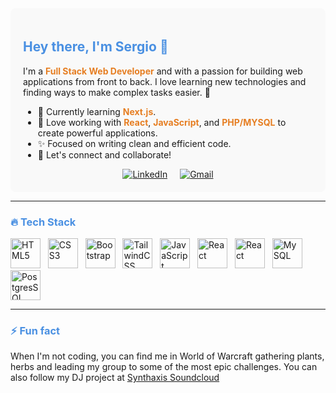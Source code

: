 <div style="background-color: #f9f9f9; padding: 20px; border-radius: 8px;">

## <span style="color: #4A90E2;">Hey there, I'm Sergio 👋</span>

I'm a <strong style="color: #E67E22;">Full Stack Web Developer</strong> and <strong style="color: #E67E22;"></strong> with a passion for building web applications from front to back. I love learning new technologies and finding ways to make complex tasks easier. 🚀

- 🌱 Currently learning <strong style="color: #E67E22;">Next.js</strong>.
- 🔧 Love working with <strong style="color: #E67E22;">React</strong>, <strong style="color: #E67E22;">JavaScript</strong>, and <strong style="color: #E67E22;">PHP/MYSQL</strong> to create powerful applications.
- ✨ Focused on writing clean and efficient code.
- 🔗 Let's connect and collaborate! 

<div align="center" style="display: flex; justify-content: center; gap: 20px;">
  <a href="https://www.linkedin.com/in/sergioalexandregarcia" target="_blank">
    <img src="https://img.shields.io/badge/linkedin-%230077B5.svg?style=for-the-badge&logo=linkedin&logoColor=white" alt="LinkedIn"/>
  </a>
  <a href="mailto:garcia.sergio.alexandre@gmail.com" target="_blank">
    <img src="https://img.shields.io/badge/Gmail-D14836?style=for-the-badge&logo=gmail&logoColor=white" alt="Gmail"/>
  </a>
</div>

</div>

---

### <span style="color: #4A90E2;">🔥 Tech Stack</span>

<div align="left">
  
  <img src="https://img.icons8.com/color/48/000000/html-5.png" alt="HTML5" height="48"/>
  <span> &nbsp;</span>

  <img src="https://img.icons8.com/color/48/000000/css3.png" alt="CSS3" height="48"/>
  <span> &nbsp;</span>
  
  <img src="https://img.icons8.com/color/48/000000/bootstrap.png" alt="Bootstrap" height="48"/>
  <span> &nbsp;</span>

  <img src="https://img.icons8.com/color/48/000000/tailwindcss.png" alt="TailwindCSS" height="48"/>
  <span> &nbsp;</span>

  <img src="https://img.icons8.com/color/48/000000/javascript.png" alt="JavaScript" height="48"/>
  <span> &nbsp;</span>

  <img src="https://img.icons8.com/color/48/000000/react-native.png" alt="React" height="48"/>
  <span> &nbsp;</span>

  <img src="https://img.icons8.com/color/48/000000/php.png" alt="React" height="48"/>
  <span> &nbsp;</span>
 
  <img src="https://img.icons8.com/color/48/000000/mysql-logo.png" alt="MySQL" height="48"/>
  

 <img src="https://wiki.postgresql.org/images/3/30/PostgreSQL_logo.3colors.120x120.png" alt="PostgresSQL" height="48"/>

</div>

---

### <span style="color: #4A90E2;">⚡ Fun fact</span>

When I'm not coding, you can find me in World of Warcraft gathering plants, herbs and leading my group to some of the most epic challenges. You can also follow my DJ project at  <a href="https://soundcloud.com/synth-axis" target="_blank">Synthaxis Soundcloud</a>
